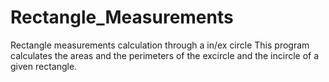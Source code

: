 # Rectangle_Measurements
Rectangle measurements calculation through a in/ex circle
This program calculates the areas and the perimeters of the excircle and the incircle of a given rectangle.
